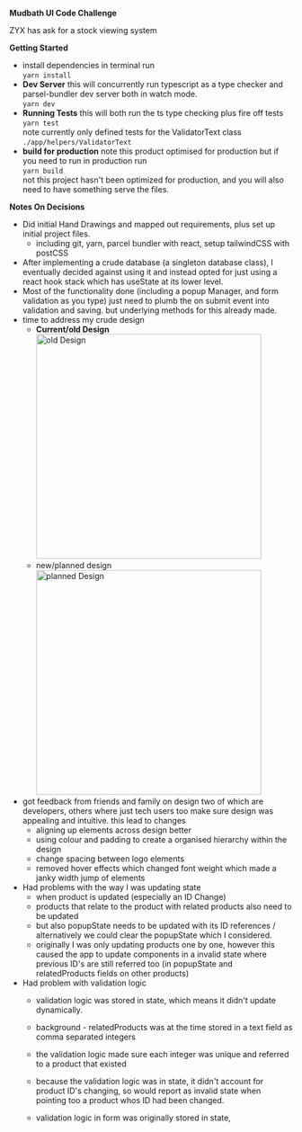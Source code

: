 **Mudbath UI Code Challenge**


ZYX has ask for a stock viewing system

**Getting Started**

* install dependencies in terminal run<br/>```yarn install```
* **Dev Server**
  this will concurrently run typescript as a type checker and parsel-bundler dev server both in watch mode.<br/>```yarn dev```
* **Running Tests**
  this will both run the ts type checking plus fire off tests<br/>```yarn test```<br/>
  note currently only defined tests for the ValidatorText class `./app/helpers/ValidatorText`
* **build for production**
  note this product optimised for production but if you need to run in production run<br/>```yarn build```<br/> 
  not this project hasn't been optimized for production, and you will also need to have something serve the files.



**Notes On Decisions**

* Did initial Hand Drawings and mapped out requirements, plus set up initial project files.
  * including git, yarn, parcel bundler with react, setup tailwindCSS with postCSS
* After implementing a crude database (a singleton database class), I eventually decided against using it and instead opted for just using a react hook stack which has useState at its lower level.
* Most of the functionality done (including a popup Manager, and form validation as you type) just need to plumb the on submit event into validation and saving. but underlying methods for this already made.
* time to address my crude design
  * **Current/old Design**<br/><img src="readmefiles/olddesign.gif" alt="old Design" width="400"/>
  * new/planned design<br/><img src="readmefiles/planneddesign.gif" alt="planned Design" width="400"/>
* got feedback from friends and family on design two of which are developers, others where just tech users too make sure design was appealing and intuitive. this lead to changes
  * aligning up elements across design better
  * using colour and padding to create a organised hierarchy within the design
  * change spacing between logo elements
  * removed hover effects which changed font weight which made a janky width jump of elements
* Had problems with the way I was updating state
  * when product is updated (especially an ID Change)
  * products that relate to the product with related products also need to be updated
  * but also popupState needs to be updated with its ID references / alternatively we could clear the popupState which I considered.
  * originally I was only updating products one by one, however this caused the app to update components in a invalid state where previous ID's are still referred too (in popupState and relatedProducts fields on other products)
* Had problem with validation logic
  * validation logic was stored in state, which means it didn't update dynamically.
  * background - relatedProducts was at the time stored in a text field as comma separated integers
  * the validation logic made sure each integer was unique and referred to a product that existed
  * because the validation logic was in state, it didn't account for product ID's changing, so would report as invalid state when pointing too a product whos ID had been changed.

  * validation logic in form was originally stored in state, 

